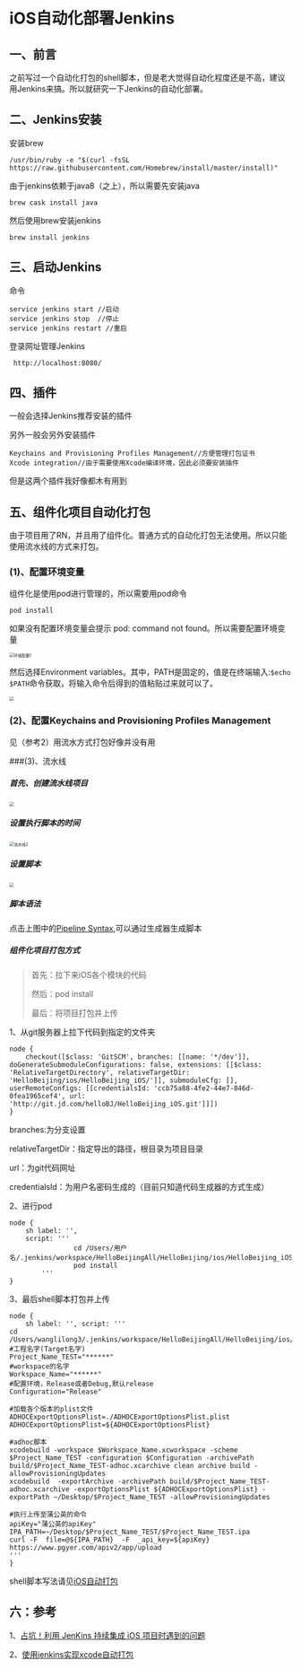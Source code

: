# iOS自动化部署Jenkins

## 一、前言

之前写过一个自动化打包的shell脚本，但是老大觉得自动化程度还是不高，建议用Jenkins来搞。所以就研究一下Jenkins的自动化部署。



## 二、Jenkins安装

安装brew

```
/usr/bin/ruby -e "$(curl -fsSL https://raw.githubusercontent.com/Homebrew/install/master/install)"
```



由于jenkins依赖于java8（之上），所以需要先安装java

```
brew cask install java
```



然后使用brew安装jenkins

```
brew install jenkins
```



## 三、启动Jenkins

命令

```
service jenkins start //启动
service jenkins stop  //停止
service jenkins restart //重启
```



登录网址管理Jenkins

```
 http://localhost:8080/ 
```



## 四、插件

一般会选择Jenkins推荐安装的插件

另外一般会另外安装插件

```
Keychains and Provisioning Profiles Management//方便管理打包证书
Xcode integration//由于需要使用Xcode编译环境，因此必须要安装插件
```



但是这两个插件我好像都木有用到



## 五、组件化项目自动化打包

由于项目用了RN，并且用了组件化。普通方式的自动化打包无法使用。所以只能使用流水线的方式来打包。

### (1)、配置环境变量

组件化是使用pod进行管理的，所以需要用pod命令

```
pod install
```

如果没有配置环境变量会提示 pod: command not found。所以需要配置环境变量

<img src="/Users/wanglilong3/Documents/iOS自动化部署Jenkins/环境配置1.jpg" alt="环境配置1" style="zoom:50%;" />



然后选择Environment variables。其中，PATH是固定的，值是在终端输入:`$echo $PATH`命令获取，将输入命令后得到的值粘贴过来就可以了。

<img src="/Users/wanglilong3/Documents/iOS自动化部署Jenkins/环境配置2.png" style="zoom:50%;" />

### (2)、配置Keychains and Provisioning Profiles Management

见（参考2）用流水方式打包好像并没有用

###(3)、流水线

##### 首先、创建流水线项目

<img src="/Users/wanglilong3/Documents/iOS自动化部署Jenkins/流水线1.png" style="zoom:50%;" />



##### 设置执行脚本的时间

<img src="/Users/wanglilong3/Documents/iOS自动化部署Jenkins/流水线2.png" alt="流水线2" style="zoom:50%;" />

##### 设置脚本

<img src="/Users/wanglilong3/Documents/iOS自动化部署Jenkins/流水线3.png" style="zoom:50%;" />

##### 脚本语法

点击上图中的[Pipeline Syntax](http://localhost:8080/job/Hello/pipeline-syntax),可以通过生成器生成脚本



##### 组件化项目打包方式

>首先：拉下来iOS各个模块的代码
>
>然后：pod install
>
>最后：将项目打包并上传



1、从git服务器上拉下代码到指定的文件夹

```
node {
    checkout([$class: 'GitSCM', branches: [[name: '*/dev']], doGenerateSubmoduleConfigurations: false, extensions: [[$class: 'RelativeTargetDirectory', relativeTargetDir: 'HelloBeijing/ios/HelloBeijing_iOS/']], submoduleCfg: [], userRemoteConfigs: [[credentialsId: 'ccb75a88-4fe2-44e7-846d-0fea1965cef4', url: 'http://git.jd.com/helloBJ/HelloBeijing_iOS.git']]])
}

```

branches:为分支设置

relativeTargetDir：指定导出的路径，根目录为项目目录

url：为git代码网址

credentialsId：为用户名密码生成的（目前只知道代码生成器的方式生成）



2、进行pod

```
node {
    sh label: '', 
    script: '''
				cd /Users/用户名/.jenkins/workspace/HelloBeijingAll/HelloBeijing/ios/HelloBeijing_iOS
				pod install
		'''
}

```



3、最后shell脚本打包并上传

```\
node {
    sh label: '', script: '''
cd /Users/wanglilong3/.jenkins/workspace/HelloBeijingAll/HelloBeijing/ios/HelloBeijing_iOS
#工程名字(Target名字)
Project_Name_TEST="******"
#workspace的名字
Workspace_Name="******"
#配置环境，Release或者Debug,默认release
Configuration="Release"

#加载各个版本的plist文件
ADHOCExportOptionsPlist=./ADHOCExportOptionsPlist.plist
ADHOCExportOptionsPlist=${ADHOCExportOptionsPlist}

#adhoc脚本
xcodebuild -workspace $Workspace_Name.xcworkspace -scheme $Project_Name_TEST -configuration $Configuration -archivePath build/$Project_Name_TEST-adhoc.xcarchive clean archive build -allowProvisioningUpdates
xcodebuild  -exportArchive -archivePath build/$Project_Name_TEST-adhoc.xcarchive -exportOptionsPlist ${ADHOCExportOptionsPlist} -exportPath ~/Desktop/$Project_Name_TEST -allowProvisioningUpdates

#执行上传至蒲公英的命令
apiKey="蒲公英的apiKey"
IPA_PATH=~/Desktop/$Project_Name_TEST/$Project_Name_TEST.ipa
curl -F  file=@${IPA_PATH}  -F  _api_key=${apiKey}  https://www.pgyer.com/apiv2/app/upload
'''
}
```

shell脚本写法请见[iOS自动打包](https://awanglilong.github.io/2018/06/26/iOSAutomaticPackaging/)





## 六：参考

1、[占坑！利用 JenKins 持续集成 iOS 项目时遇到的问题](https://juejin.im/entry/5b5e7bdb6fb9a04fcc44af91)



2、[使用jenkins实现xcode自动打包](https://www.jianshu.com/p/3668979476ad)